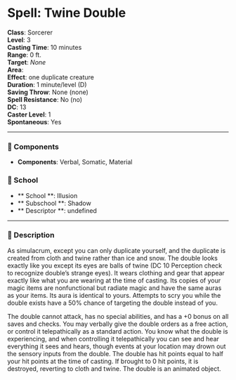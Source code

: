 
# Spell: Twine Double
**Class**: Sorcerer  
**Level**: 3  
**Casting Time**: 10 minutes  
**Range**: 0 ft.  
**Target**: _None_  
**Area**:   
**Effect**: one duplicate creature  
**Duration**: 1 minute/level (D)  
**Saving Throw**: None (none)  
**Spell Resistance**: No (no)  
**DC**: 13  
**Caster Level**: 1  
**Spontaneous**: Yes

---

### 🔮 Components
- **Components**: Verbal, Somatic, Material

### 🏫 School
- ** School **: Illusion
- ** Subschool **: Shadow
- ** Descriptor **: undefined
---

### 📜 Description
As simulacrum, except you can only duplicate yourself, and the duplicate is created from cloth and twine rather than ice and snow. The double looks exactly like you except its eyes are balls of twine (DC 10 Perception check to recognize double’s strange eyes). It wears clothing and gear that appear exactly like what you are wearing at the time of casting. Its copies of your magic items are nonfunctional but radiate magic and have the same auras as your items. Its aura is identical to yours. Attempts to scry you while the double exists have a 50% chance of targeting the double instead of you.

The double cannot attack, has no special abilities, and has a +0 bonus on all saves and checks. You may verbally give the double orders as a free action, or control it telepathically as a standard action. You know what the double is experiencing, and when controlling it telepathically you can see and hear everything it sees and hears, though events at your location may drown out the sensory inputs from the double. The double has hit points equal to half your hit points at the time of casting. If brought to 0 hit points, it is destroyed, reverting to cloth and twine. The double is an animated object.
